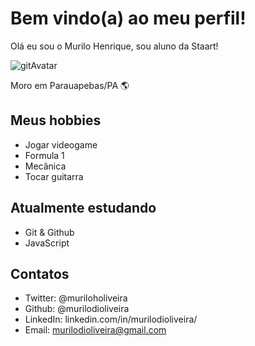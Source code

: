 # Bem vindo(a) ao meu perfil!

Olá eu sou o Murilo Henrique, sou aluno da Staart!

![gitAvatar](https://user-images.githubusercontent.com/43011466/173669635-6ff17257-4563-4715-b5ab-714824a6ceb3.png)

Moro em Parauapebas/PA 🌎

## Meus hobbies

 - Jogar videogame
 - Formula 1
 - Mecânica
 - Tocar guitarra
 
 ## Atualmente estudando
 
 - Git & Github
 - JavaScript
 
 ## Contatos
 
 - Twitter: @muriloholiveira
 - Github: @murilodioliveira
 - LinkedIn: linkedin.com/in/murilodioliveira/
 - Email: murilodioliveira@gmail.com
